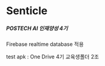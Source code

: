 # Senticle
##### POSTECH AI 인재양성 4기

Firebase realtime database 적용

test apk : One Drive 4기 교육생폴더 2조 
